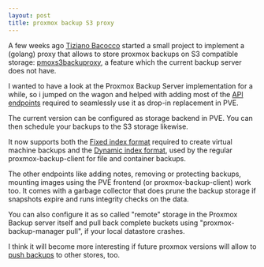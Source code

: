 ```yaml
---
layout: post
title: proxmox backup S3 proxy
---
```


A few weeks ago [Tiziano Bacocco](https://github.com/tizbac) started a small
project to implement a (golang) proxy that allows to store proxmox backups on
S3 compatible storage:
[pmoxs3backuproxy](https://github.com/tizbac/pmoxs3backuproxy), a feature which
the current backup server does not have.

I wanted to have a look at the Proxmox Backup Server implementation for a
while, so i jumped on the wagon and helped with adding most of the [API
endpoints](https://pbs.proxmox.com/docs/api-viewer/index.html) required to
seamlessly use it as drop-in replacement in PVE.

The current version can be configured as storage backend in PVE. You can then
schedule your backups to the S3 storage likewise.

It now supports both the [Fixed index
format](https://pbs.proxmox.com/docs/file-formats.html#fixed-index-format-fidx)
required to create virtual machine backups and the [Dynamic index format](https://pbs.proxmox.com/docs/file-formats.html#dynamic-index-format-didx),
used by the regular proxmox-backup-client for file and container backups.

The other endpoints like adding notes, removing or protecting backups, mounting
images using the PVE frontend (or proxmox-backup-client) work too. It comes
with a garbage collector that does prune the backup storage if snapshots expire
and runs integrity checks on the data.

You can also configure it as so called "remote" storage in the Proxmox Backup
server itself and pull back complete buckets using "proxmox-backup-manager
pull", if your local datastore crashes.

I think it will become more interesting if future proxmox versions will
allow to [push backups](https://bugzilla.proxmox.com/show_bug.cgi?id=3044) to other
stores, too.
